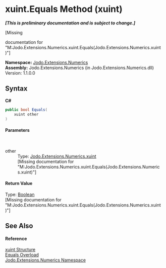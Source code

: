 # xuint.Equals Method (xuint)
 _**\[This is preliminary documentation and is subject to change.\]**_

\[Missing <summary> documentation for "M:Jodo.Extensions.Numerics.xuint.Equals(Jodo.Extensions.Numerics.xuint)"\]

**Namespace:**&nbsp;<a href="N_Jodo_Extensions_Numerics">Jodo.Extensions.Numerics</a><br />**Assembly:**&nbsp;Jodo.Extensions.Numerics (in Jodo.Extensions.Numerics.dll) Version: 1.1.0.0

## Syntax

**C#**<br />
``` C#
public bool Equals(
	xuint other
)
```


#### Parameters
&nbsp;<dl><dt>other</dt><dd>Type: <a href="T_Jodo_Extensions_Numerics_xuint">Jodo.Extensions.Numerics.xuint</a><br />\[Missing <param name="other"/> documentation for "M:Jodo.Extensions.Numerics.xuint.Equals(Jodo.Extensions.Numerics.xuint)"\]</dd></dl>

#### Return Value
Type: <a href="https://docs.microsoft.com/dotnet/api/system.boolean" target="_blank" rel="noopener noreferrer">Boolean</a><br />\[Missing <returns> documentation for "M:Jodo.Extensions.Numerics.xuint.Equals(Jodo.Extensions.Numerics.xuint)"\]

## See Also


#### Reference
<a href="T_Jodo_Extensions_Numerics_xuint">xuint Structure</a><br /><a href="Overload_Jodo_Extensions_Numerics_xuint_Equals">Equals Overload</a><br /><a href="N_Jodo_Extensions_Numerics">Jodo.Extensions.Numerics Namespace</a><br />
